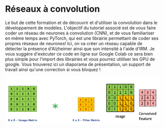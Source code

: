 # Réseaux à convolution

Le but de cette formation et de découvrir et d'utiliser la convolution dans le développement de modèles.
L'objectif du tutoriel associé est de vous faire coder un réseau de neurones à convolution (CNN), et de vous familiariser en même temps avec PyTorch, qui est une librairie permettant de coder ses propres réseaux de neurones! Ici, on va créer un réseau capable de détecter la présence d'Alzheimer ainsi que son intensité à l'aide d'IRM. Je vous suggère d'exécuter ce code en ligne sur Google Colab ce sera bien plus simple pour l'import des librairies et vous pourrez utililser les GPU de google.
Vous trouverez ici un diaporama de présentation, un support de travail ainsi qu'une correction si vous bloquez !

![cnn_img](https://github.com/Automatants/formations/blob/main/image-hosting/convolution.png)

